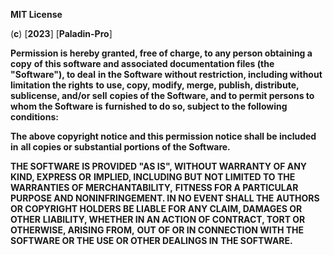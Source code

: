 **MIT License**

(**c**) [**2023**] [**Paladin-Pro**]

**Permission is hereby granted, free of charge, to any person obtaining a copy**
**of this software and associated documentation files (the "Software"), to deal**
**in the Software without restriction, including without limitation the rights**
**to use, copy, modify, merge, publish, distribute, sublicense, and/or sell**
**copies of the Software, and to permit persons to whom the Software is**
**furnished to do so, subject to the following conditions:**

**The above copyright notice and this permission notice shall be included in**
**all copies or substantial portions of the Software.**

**THE SOFTWARE IS PROVIDED "AS IS", WITHOUT WARRANTY OF ANY KIND, EXPRESS OR**
**IMPLIED, INCLUDING BUT NOT LIMITED TO THE WARRANTIES OF MERCHANTABILITY,**
**FITNESS FOR A PARTICULAR PURPOSE AND NONINFRINGEMENT. IN NO EVENT SHALL THE**
**AUTHORS OR COPYRIGHT HOLDERS BE LIABLE FOR ANY CLAIM, DAMAGES OR OTHER**
**LIABILITY, WHETHER IN AN ACTION OF CONTRACT, TORT OR OTHERWISE, ARISING FROM,**
**OUT OF OR IN CONNECTION WITH THE SOFTWARE OR THE USE OR OTHER DEALINGS IN**
**THE SOFTWARE.**